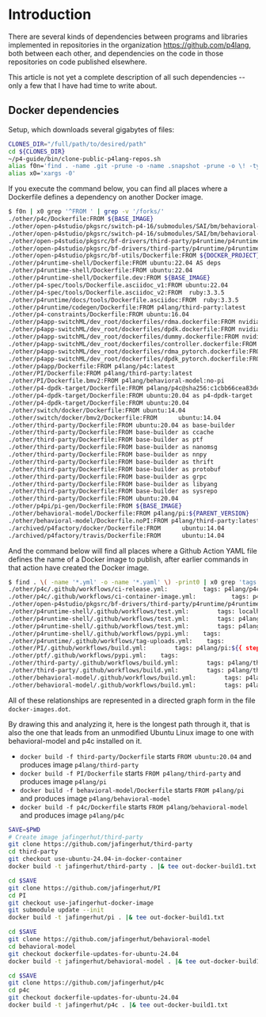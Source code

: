 # Introduction

There are several kinds of dependencies between programs and libraries
implemented in repositories in the organization
https://github.com/p4lang, both between each other, and dependencies
on the code in those repositories on code published elsewhere.

This article is not yet a complete description of all such
dependencies -- only a few that I have had time to write about.


## Docker dependencies

Setup, which downloads several gigabytes of files:

```bash
CLONES_DIR="/full/path/to/desired/path"
cd ${CLONES_DIR}
~/p4-guide/bin/clone-public-p4lang-repos.sh
alias f0n='find . -name .git -prune -o -name .snapshot -prune -o \! -type d -a \! -type l -print0'
alias x0='xargs -0'
```

If you execute the command below, you can find all places where a
Dockerfile defines a dependency on another Docker image.

```bash
$ f0n | x0 grep '^FROM ' | grep -v '/forks/'
./other/p4c/Dockerfile:FROM ${BASE_IMAGE}
./other/open-p4studio/pkgsrc/switch-p4-16/submodules/SAI/bm/behavioral-model/Dockerfile.grpc:FROM ubuntu:16.04
./other/open-p4studio/pkgsrc/switch-p4-16/submodules/SAI/bm/behavioral-model/Dockerfile:FROM p4lang/third-party:stable
./other/open-p4studio/pkgsrc/bf-drivers/third-party/p4runtime/p4runtime/CI/Dockerfile:FROM p4lang/third-party:latest
./other/open-p4studio/pkgsrc/bf-drivers/third-party/p4runtime/p4runtime/docs/tools/Dockerfile.madoko:FROM ubuntu:16.04
./other/open-p4studio/pkgsrc/bf-utils/Dockerfile:FROM ${DOCKER_PROJECT}/bf-syslibs:latest
./other/p4runtime-shell/Dockerfile:FROM ubuntu:22.04 AS deps
./other/p4runtime-shell/Dockerfile:FROM ubuntu:22.04
./other/p4runtime-shell/Dockerfile.dev:FROM ${BASE_IMAGE}
./other/p4-spec/tools/Dockerfile.asciidoc_v1:FROM ubuntu:22.04
./other/p4-spec/tools/Dockerfile.asciidoc_v2:FROM  ruby:3.3.5
./other/p4runtime/docs/tools/Dockerfile.asciidoc:FROM  ruby:3.3.5
./other/p4runtime/codegen/Dockerfile:FROM p4lang/third-party:latest
./other/p4-constraints/Dockerfile:FROM ubuntu:16.04
./other/p4app-switchML/dev_root/dockerfiles/rdma.dockerfile:FROM nvidia/cuda:11.2.2-devel-ubuntu18.04
./other/p4app-switchML/dev_root/dockerfiles/dpdk.dockerfile:FROM nvidia/cuda:11.2.2-devel-ubuntu18.04
./other/p4app-switchML/dev_root/dockerfiles/dummy.dockerfile:FROM nvidia/cuda:11.2.2-devel-ubuntu18.04
./other/p4app-switchML/dev_root/dockerfiles/controller.dockerfile:FROM ubuntu:18.04
./other/p4app-switchML/dev_root/dockerfiles/rdma_pytorch.dockerfile:FROM nvidia/cuda:11.2.2-devel-ubuntu18.04
./other/p4app-switchML/dev_root/dockerfiles/dpdk_pytorch.dockerfile:FROM nvidia/cuda:11.2.2-devel-ubuntu18.04
./other/p4app/Dockerfile:FROM p4lang/p4c:latest
./other/PI/Dockerfile:FROM p4lang/third-party:latest
./other/PI/Dockerfile.bmv2:FROM p4lang/behavioral-model:no-pi
./other/p4-dpdk-target/Dockerfile:FROM p4lang/p4c@sha256:c1cbb66cea83de50b43d7ef78d478dd5e43ce9e1116921d6700cc40bb505e12a as p4c
./other/p4-dpdk-target/Dockerfile:FROM ubuntu:20.04 as p4-dpdk-target
./other/p4-dpdk-target/Dockerfile:FROM ubuntu:20.04
./other/switch/docker/Dockerfile:FROM ubuntu:14.04
./other/switch/docker/bmv2/Dockerfile:FROM      ubuntu:14.04
./other/third-party/Dockerfile:FROM ubuntu:20.04 as base-builder
./other/third-party/Dockerfile:FROM base-builder as ccache
./other/third-party/Dockerfile:FROM base-builder as ptf
./other/third-party/Dockerfile:FROM base-builder as nanomsg
./other/third-party/Dockerfile:FROM base-builder as nnpy
./other/third-party/Dockerfile:FROM base-builder as thrift
./other/third-party/Dockerfile:FROM base-builder as protobuf
./other/third-party/Dockerfile:FROM base-builder as grpc
./other/third-party/Dockerfile:FROM base-builder as libyang
./other/third-party/Dockerfile:FROM base-builder as sysrepo
./other/third-party/Dockerfile:FROM ubuntu:20.04
./other/p4pi/pi-gen/Dockerfile:FROM ${BASE_IMAGE}
./other/behavioral-model/Dockerfile:FROM p4lang/pi:${PARENT_VERSION}
./other/behavioral-model/Dockerfile.noPI:FROM p4lang/third-party:latest
./archived/p4factory/docker/Dockerfile:FROM      ubuntu:14.04
./archived/p4factory/travis/Dockerfile:FROM      ubuntu:14.04
```

And the command below will find all places where a Github Action YAML
file defines the name of a Docker image to publish, after earlier
commands in that action have created the Docker image.

```bash
$ find . \( -name '*.yml' -o -name '*.yaml' \) -print0 | x0 grep 'tags:' | grep -v '/open-p4studio/p4studio/dependencies/'
./other/p4c/.github/workflows/ci-release.yml:          tags: p4lang/p4c:${{ env.VERSION }}
./other/p4c/.github/workflows/ci-container-image.yml:          tags: p4lang/p4c:${{ steps.get-tag.outputs.tag }}
./other/open-p4studio/pkgsrc/bf-drivers/third-party/p4runtime/p4runtime/.travis.yml:      tags: true
./other/p4runtime-shell/.github/workflows/test.yml:        tags: localhost:5000/p4lang/p4runtime-sh
./other/p4runtime-shell/.github/workflows/test.yml:        tags: p4lang/p4runtime-sh-dev
./other/p4runtime-shell/.github/workflows/test.yml:        tags: p4lang/p4runtime-sh
./other/p4runtime-shell/.github/workflows/pypi.yml:    tags:
./other/p4runtime/.github/workflows/tag-uploads.yml:    tags:
./other/PI/.github/workflows/build.yml:        tags: p4lang/pi:${{ steps.get-tag.outputs.tag }}
./other/ptf/.github/workflows/pypi.yml:    tags:
./other/third-party/.github/workflows/build.yml:        tags: p4lang/third-party:${{ steps.get-tag.outputs.tag }}
./other/third-party/.github/workflows/build.yml:        tags: p4lang/third-party:${{ steps.get-tag.outputs.tag }}
./other/behavioral-model/.github/workflows/build.yml:        tags: p4lang/behavioral-model:${{ steps.get-tag.outputs.tag }}
./other/behavioral-model/.github/workflows/build.yml:        tags: p4lang/behavioral-model:no-pi
```

All of these relationships are represented in a directed graph form in
the file `docker-images.dot`.

By drawing this and analyzing it, here is the longest path through it,
that is also the one that leads from an unmodified Ubuntu Linux image
to one with behavioral-model and p4c installed on it.

+ `docker build -f third-party/Dockerfile` starts `FROM ubuntu:20.04`
  and produces image `p4lang/third-party`
+ `docker build -f PI/Dockerfile` starts `FROM p4lang/third-party` and
  produces image `p4lang/pi`
+ `docker build -f behavioral-model/Dockerfile` starts `FROM
  p4lang/pi` and produces image `p4lang/behavioral-model`
+ `docker build -f p4c/Dockerfile` starts `FROM
  p4lang/behavioral-model` and produces image `p4lang/p4c`


```bash
SAVE=$PWD
# Create image jafingerhut/third-party
git clone https://github.com/jafingerhut/third-party
cd third-party
git checkout use-ubuntu-24.04-in-docker-container
docker build -t jafingerhut/third-party . |& tee out-docker-build1.txt

cd $SAVE
git clone https://github.com/jafingerhut/PI
cd PI
git checkout use-jafingerhut-docker-image
git submodule update --init
docker build -t jafingerhut/pi . |& tee out-docker-build1.txt

cd $SAVE
git clone https://github.com/jafingerhut/behavioral-model
cd behavioral-model
git checkout dockerfile-updates-for-ubuntu-24.04
docker build -t jafingerhut/behavioral-model . |& tee out-docker-build1.txt

cd $SAVE
git clone https://github.com/jafingerhut/p4c
cd p4c
git checkout dockerfile-updates-for-ubuntu-24.04
docker build -t jafingerhut/p4c . |& tee out-docker-build1.txt
```
